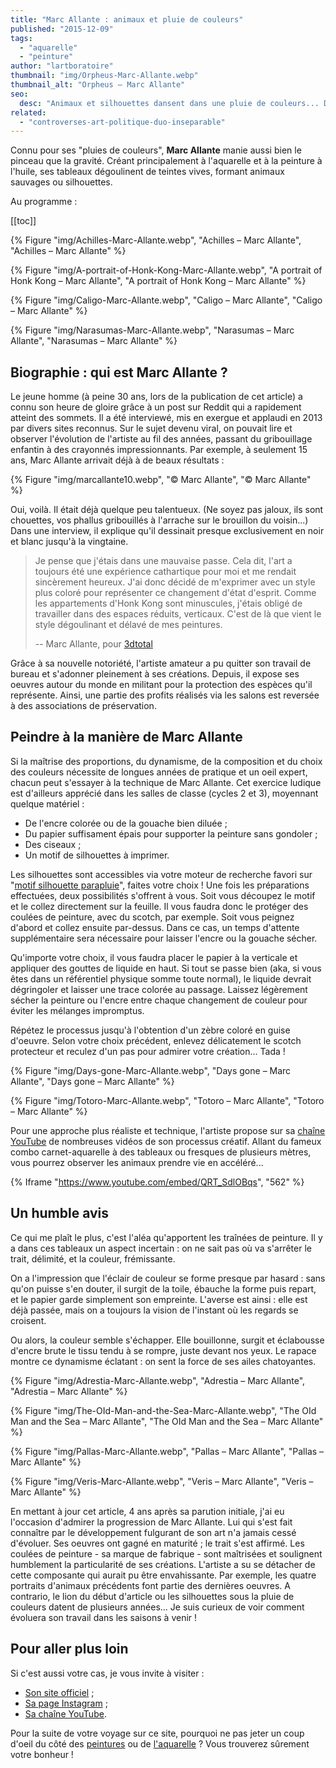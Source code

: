 ```yaml
---
title: "Marc Allante : animaux et pluie de couleurs"
published: "2015-12-09"
tags: 
  - "aquarelle"
  - "peinture"
author: "lartboratoire"
thumbnail: "img/Orpheus-Marc-Allante.webp"
thumbnail_alt: "Orpheus – Marc Allante"
seo:
  desc: "Animaux et silhouettes dansent dans une pluie de couleurs... Découvrez les peintures resplendissantes de Marc Allante, sa biographie et sa technique !"
related:
  - "controverses-art-politique-duo-inseparable"
---
```


Connu pour ses "pluies de couleurs", **Marc Allante** manie aussi bien le pinceau que la gravité. Créant principalement à l'aquarelle et à la peinture à l'huile, ses tableaux dégoulinent de teintes vives, formant animaux sauvages ou silhouettes.

Au programme :

[[toc]]

{% Figure "img/Achilles-Marc-Allante.webp", "Achilles – Marc Allante", "Achilles – Marc Allante" %}

{% Figure "img/A-portrait-of-Honk-Kong-Marc-Allante.webp", "A portrait of Honk Kong – Marc Allante", "A portrait of Honk Kong – Marc Allante" %}

{% Figure "img/Caligo-Marc-Allante.webp", "Caligo – Marc Allante", "Caligo – Marc Allante" %}

{% Figure "img/Narasumas-Marc-Allante.webp", "Narasumas – Marc Allante", "Narasumas – Marc Allante" %}


## Biographie : qui est Marc Allante ?

Le jeune homme (à peine 30 ans, lors de la publication de cet article) a connu son heure de gloire grâce à un post sur Reddit qui a rapidement atteint des sommets. Il a été interviewé, mis en exergue et applaudi en 2013 par divers sites reconnus. Sur le sujet devenu viral, on pouvait lire et observer l'évolution de l'artiste au fil des années, passant du gribouillage enfantin à des crayonnés impressionnants. Par exemple, à seulement 15 ans, Marc Allante arrivait déjà à de beaux résultats :

{% Figure "img/marcallante10.webp", "© Marc Allante", "© Marc Allante" %}

Oui, voilà. Il était déjà quelque peu talentueux. (Ne soyez pas jaloux, ils sont chouettes, vos phallus gribouillés à l'arrache sur le brouillon du voisin...) Dans une interview, il explique qu'il dessinait presque exclusivement en noir et blanc jusqu'à la vingtaine.

> Je pense que j'étais dans une mauvaise passe. Cela dit, l'art a toujours été une expérience cathartique pour moi et me rendait sincèrement heureux. J'ai donc décidé de m'exprimer avec un style plus coloré pour représenter ce changement d'état d'esprit. Comme les appartements d'Honk Kong sont minuscules, j'étais obligé de travailler dans des espaces réduits, verticaux. C'est de là que vient le style dégoulinant et délavé de mes peintures.
> 
> -- Marc Allante, pour [3dtotal](https://3dtotal.com/news/interviews/interview-marc-allante-by-3dtotal-staff-2d-painting-traditional-oil-ink-watercolor)

Grâce à sa nouvelle notoriété, l'artiste amateur a pu quitter son travail de bureau et s'adonner pleinement à ses créations. Depuis, il expose ses oeuvres autour du monde en militant pour la protection des espèces qu'il représente. Ainsi, une partie des profits réalisés via les salons est reversée à des associations de préservation.

## Peindre à la manière de Marc Allante

Si la maîtrise des proportions, du dynamisme, de la composition et du choix des couleurs nécessite de longues années de pratique et un oeil expert, chacun peut s'essayer à la technique de Marc Allante. Cet exercice ludique est d'ailleurs apprécié dans les salles de classe (cycles 2 et 3), moyennant quelque matériel :

- De l'encre colorée ou de la gouache bien diluée ;
- Du papier suffisament épais pour supporter la peinture sans gondoler ;
- Des ciseaux ;
- Un motif de silhouettes à imprimer.

Les silhouettes sont accessibles via votre moteur de recherche favori sur "[motif silhouette parapluie](https://duckduckgo.com/?q=motif+silhouette+parapluie&iax=images&ia=images)", faites votre choix ! Une fois les préparations effectuées, deux possibilités s'offrent à vous. Soit vous découpez le motif et le collez directement sur la feuille. Il vous faudra donc le protéger des coulées de peinture, avec du scotch, par exemple. Soit vous peignez d'abord et collez ensuite par-dessus. Dans ce cas, un temps d'attente supplémentaire sera nécessaire pour laisser l'encre ou la gouache sécher.

Qu'importe votre choix, il vous faudra placer le papier à la verticale et appliquer des gouttes de liquide en haut. Si tout se passe bien (aka, si vous êtes dans un référentiel physique somme toute normal), le liquide devrait dégringoler et laisser une trace colorée au passage. Laissez légèrement sécher la peinture ou l'encre entre chaque changement de couleur pour éviter les mélanges impromptus.

Répétez le processus jusqu'à l'obtention d'un zèbre coloré en guise d'oeuvre. Selon votre choix précédent, enlevez délicatement le scotch protecteur et reculez d'un pas pour admirer votre création... Tada !

{% Figure "img/Days-gone-Marc-Allante.webp", "Days gone – Marc Allante", "Days gone – Marc Allante" %}

{% Figure "img/Totoro-Marc-Allante.webp", "Totoro – Marc Allante", "Totoro – Marc Allante" %}

Pour une approche plus réaliste et technique, l'artiste propose sur sa [chaîne YouTube](https://www.youtube.com/channel/UCIl_lYvqOvvmnCML6Nn935Q) de nombreuses vidéos de son processus créatif. Allant du fameux combo carnet-aquarelle à des tableaux ou fresques de plusieurs mètres, vous pourrez observer les animaux prendre vie en accéléré...

{% Iframe "https://www.youtube.com/embed/QRT_SdlOBqs", "562" %}

## Un humble avis

Ce qui me plaît le plus, c'est l'aléa qu'apportent les traînées de peinture. Il y a dans ces tableaux un aspect incertain : on ne sait pas où va s'arrêter le trait, délimité, et la couleur, frémissante.

On a l'impression que l'éclair de couleur se forme presque par hasard : sans qu'on puisse s'en douter, il surgit de la toile, ébauche la forme puis repart, et le papier garde simplement son empreinte. L'averse est ainsi : elle est déjà passée, mais on a toujours la vision de l'instant où les regards se croisent.

Ou alors, la couleur semble s'échapper. Elle bouillonne, surgit et éclabousse d'encre brute le tissu tendu à se rompre, juste devant nos yeux. Le rapace montre ce dynamisme éclatant : on sent la force de ses ailes chatoyantes.

{% Figure "img/Adrestia-Marc-Allante.webp", "Adrestia – Marc Allante", "Adrestia – Marc Allante" %}

{% Figure "img/The-OId-Man-and-the-Sea-Marc-Allante.webp", "The OId Man and the Sea – Marc Allante", "The OId Man and the Sea – Marc Allante" %}

{% Figure "img/Pallas-Marc-Allante.webp", "Pallas – Marc Allante", "Pallas – Marc Allante" %}

{% Figure "img/Veris-Marc-Allante.webp", "Veris – Marc Allante", "Veris – Marc Allante" %}

En mettant à jour cet article, 4 ans après sa parution initiale, j'ai eu l'occasion d'admirer la progression de Marc Allante. Lui qui s'est fait connaître par le développement fulgurant de son art n'a jamais cessé d'évoluer. Ses oeuvres ont gagné en maturité ; le trait s'est affirmé. Les coulées de peinture - sa marque de fabrique - sont maîtrisées et soulignent humblement la particularité de ses créations. L'artiste a su se détacher de cette composante qui aurait pu être envahissante. Par exemple, les quatre portraits d'animaux précédents font partie des dernières oeuvres. A contrario, le lion du début d'article ou les silhouettes sous la pluie de couleurs datent de plusieurs années... Je suis curieux de voir comment évoluera son travail dans les saisons à venir !

## Pour aller plus loin

Si c'est aussi votre cas, je vous invite à visiter :

- [Son site officiel](https://www.marcallante.com) ;
- [Sa page Instagram](https://www.instagram.com/marcallanteart/) ;
- [Sa chaîne YouTube](https://www.youtube.com/channel/UCIl_lYvqOvvmnCML6Nn935Q).

Pour la suite de votre voyage sur ce site, pourquoi ne pas jeter un coup d'oeil du côté des [peintures](/tag/peinture/) ou de [l'aquarelle](/tag/aquarelle/) ? Vous trouverez sûrement votre bonheur !
